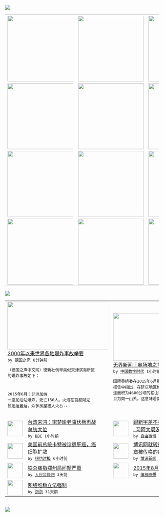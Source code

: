 

<a href="https://github.com/greatfire/z/raw/master/FreeBrowser.apk"><img src="https://raw.githubusercontent.com/greatfire/wiki/master/x/header.png" /></a><table><tr><td width="262" align="center" valign="center"><a href="https://github.com/greatfire/wiki/wiki/nyt" title="纽约时报中文网 国际纵览"><img src="https://raw.githubusercontent.com/greatfire/wiki/master/x/nyt_flag.png" width="215"/></a></td><td width="262" align="center" valign="center"><a href="https://github.com/greatfire/wiki/wiki/dw" title=""><img src="https://raw.githubusercontent.com/greatfire/wiki/master/x/dw_flag.png" width="215"/></a></td><td width="262" align="center" valign="center"><a href="https://github.com/greatfire/wiki/wiki/rmjd" title=""><img src="https://raw.githubusercontent.com/greatfire/wiki/master/x/rmjd_flag.png" width="215"/></a></td></tr><tr><td width="262" align="center" valign="center"><a href="https://github.com/paopaonetizen/website" title="泡泡 - 未经审查的互联网信息"><img src="https://raw.githubusercontent.com/greatfire/wiki/master/x/pp_flag.png" width="215"/></a></td><td width="262" align="center" valign="center"><a href="https://github.com/getlantern/mirror" title="以及自由微博和GreatFire.org官方中文论坛"><img src="https://raw.githubusercontent.com/greatfire/wiki/master/x/lantern_flag.png" width="215"/></a></td><td width="262" align="center" valign="center"><a href="https://github.com/cdtmirrors/m/" title=""><img src="https://raw.githubusercontent.com/greatfire/wiki/master/x/cdt_flag.png" width="215"/></a></td></tr><tr><td width="262" align="center" valign="center"><a href="https://github.com/program-think/blog" title="编程随想的博客"><img src="https://raw.githubusercontent.com/greatfire/wiki/master/x/pt_flag.png" width="215"/></a></td><td width="262" align="center" valign="center"><a href="https://github.com/greatfire/wiki/wiki/bbc" title=""><img src="https://raw.githubusercontent.com/greatfire/wiki/master/x/bbc_flag.png" width="215"/></a></td><td width="262" align="center" valign="center"><a href="https://github.com/freeweibo/s" title="自由微博 - 匿名和不受屏蔽的新浪微博搜索"><img src="https://raw.githubusercontent.com/greatfire/wiki/master/x/fw_flag.png" width="215"/></a></td></tr><tr><td width="262" align="center" valign="center"><a href="https://github.com/greatfire/wiki/wiki/google" title=""><img src="https://raw.githubusercontent.com/greatfire/wiki/master/x/google_flag.png" width="215"/></a></td><td width="262" align="center" valign="center"><a href="https://github.com/bxnews/boxun" title=""><img src="https://raw.githubusercontent.com/greatfire/wiki/master/x/bx_flag.png" width="215"/></a></td><td width="262" align="center" valign="center"><a href="https://github.com/greatfire/wiki/wiki/open-source" title="欢迎访问GreatFire.org开发者项目网站"><img src="https://raw.githubusercontent.com/greatfire/wiki/master/x/open-source_flag.png" width="215"/></a></td></tr></table><img src="https://raw.githubusercontent.com/greatfire/wiki/master/x/newsfeed text.png" /><table cols="4"><tr><td colspan="2" width="380"><a href="http://dw.com/p/1GExZ?maca=chi-GK-text-greatfire-all-chinese-15625-xml-mrss"><img src="http://www.dw.com/image/0,,16753779_302,00.jpg" width="330" height="156"/></a></br><a href="http://dw.com/p/1GExZ?maca=chi-GK-text-greatfire-all-chinese-15625-xml-mrss">2000年以来世界各地爆炸事故举要</a></br><kbd> by <a href="http://dw.de">德国之声</a> 8分钟前 </kbd></br><pre>（德国之声中文网）德新社例举类似天津滨海新区<br/>的爆炸事故如下：

2015年6月：非洲加纳<br/>一座加油站爆炸，死亡150人。火焰在首都阿克<br/>拉迅速蔓延，众多房屋被大火吞...</pre></td><td colspan="2" width="380"><a href="http://feedproxy.google.com/~r/chinadigitaltimes/IyPt/~3/6X5IsEAV_Jo/"><img src="http://chinadigitaltimes.net/chinese/files/2015/08/picture_122270@2x.jpg" width="330" height="156"/></a></br><a href="http://feedproxy.google.com/~r/chinadigitaltimes/IyPt/~3/6X5IsEAV_Jo/">无界新闻｜奥场地之争议：小海坨</a></br><kbd> by <a href="http://chinadigitaltimes.net/chinese/">中国数字时代</a> 1小时前 </kbd></br><pre>国际奥组委在2015年6月所出具的冬奥会评估<br/>报告中指出，在延庆地区修建的高山滑雪场地，毗<br/>连面积为4600公顷的松山国家级自然保护区，<br/>且为同一山系。这意味着需要将...</pre></td></tr><tr><td><img src="http://a.files.bbci.co.uk/worldservice/live/assets/images/2015/08/06/150806051729_james_soong_144x81__nocredit.jpg" width="50" height="50"/></td><td width="280"><a href="http://www.bbc.com/zhongwen/simp/taiwan_letters/2015/08/150813_twletter_song-chuyu_joining_election">台湾来鸿：宋楚瑜老骥伏枥再战<br/>总统大位</a></br><kbd> by <a href="http://www.bbc.co.uk/zhongwen/simp">BBC</a> 1小时前 </kbd></td><td><img src="https://raw.githubusercontent.com/greatfire/wiki/master/x/fw_logo.png" width="50" height="50"/></td><td width="280"><a href="https://freeweibo.com/weibo/3875430002567858">跟新宇差不多 //@秋日往事<br/>: 习阿大既没有希特勒...</a></br><kbd> by <a href="https://freeweibo.com/">自由微博</a> 1小时前 </kbd></td></tr><tr><td><img src="http://static01.nyt.com/images/2015/08/13/us/13CARTERWEB/13CARTERWEB-articleLarge.jpg" width="50" height="50"/></td><td width="280"><a href="https://d27vvsfi5kg7xy.cloudfront.net/usa/20150813/c13carter/">美国前总统卡特被诊患肝癌，癌<br/>细胞扩散</a></br><kbd> by <a href="http://m.cn.nytimes.com/">纽约时报</a> 6小时前 </kbd></td><td><img src="https://raw.githubusercontent.com/greatfire/wiki/master/x/bx_logo.png" width="50" height="50"/></td><td width="280"><a href="http://www.boxun.com/news/gb/editorial/2015/08/201508130138.shtml">博讯网就转载李和平律师妻子文<br/>章被传唤的声明请看博讯...</a></br><kbd> by <a href="http://www.boxun.com">博讯新闻</a> 11小时前 </kbd></td></tr><tr><td><img src="https://raw.githubusercontent.com/greatfire/wiki/master/x/rmjd_logo.png" width="50" height="50"/></td><td width="280"><a href="http://www.rmjdw.com//zhengyizhijian/20150810/15146.html">铁总痛指郑州局问题严重 </a></br><kbd> by <a href="http://www.rmjdw.com/">人民监督网</a> 3天前 </kbd></td><td><img src="https://raw.githubusercontent.com/greatfire/wiki/master/x/pt_logo.png" width="50" height="50"/></td><td width="280"><a href="http://feedproxy.google.com/~r/programthink/~3/hochcCAQhIY/gfw-news.html">2015年8月翻墙快报</a></br><kbd> by <a href="http://program-think.blogspot.com">编程随想</a> 6天前 </kbd></td></tr><tr><td><img src="http://pao-pao.net/sites/pao-pao.net/files/styles/base_adaptive/public/6523513689_baeec3c53c_z_0.jpg?itok=NM8cQ_d1" width="50" height="50"/></td><td width="280"><a href="https://pao-pao.net/article/593">网络维稳立法强制</a></br><kbd> by <a href="https://pao-pao.net">泡泡</a> 31天前 </kbd></td></table></br><a href="https://github.com/greatfire/z/raw/master/FreeBrowser.apk"><img src="https://raw.githubusercontent.com/greatfire/wiki/master/x/download app.png" /></a>